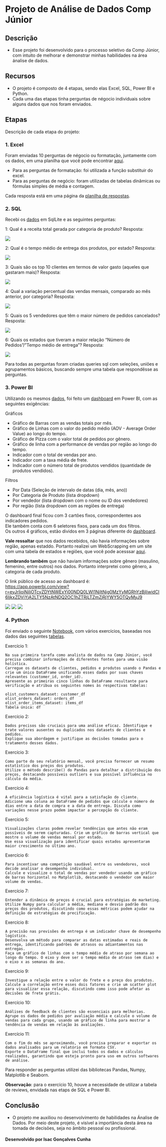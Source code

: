 
# Projeto de Análise de Dados Comp Júnior

## Descrição
- Esse projeto foi desenvolvido para o processo seletivo da Comp Júnior, com intuito de melhorar e demonstrar minhas habilidades na área ánalise de dados.


## Recursos
- O projeto é composto de 4 etapas, sendo elas Excel, SQL, Power BI e Python.
- Cada uma das etapas tinha perguntas de négocio individuais sobre alguns dados que nos foram enviados.

## Etapas

Descrição de cada etapa do projeto:

### 1. Excel
Foram enviadas 10 perguntas de négocio ou formatação, juntamente com os dados, em uma planilha que você pode encontrar [aqui](https://docs.google.com/spreadsheets/d/1aVX1cy3Jxpvos4M4y37QUEKFMgcYcOwO/edit?u%20sp=sharing#gid=217986317).

- Para as perguntas de formatação: foi utilizada a função substituir do excel.
- Para as perguntas de negócio: foram utilizadas de tabelas dinâmicas ou fórmulas simples de média e contagem.

Cada resposta está em uma página da [planilha de respostas](./respostas-pergunta-excel.xlsx).

### 2. SQL
Recebi os [dados](https://drive.google.com/file/d/1uI7qAjt6qJsh_V4IYUQ82y8Yr_OILTjQ/edit) em SqlLite e as seguintes perguntas:

1: Qual é a receita total gerada por categoria de produto?
Resposta: 

<img src="./Queries SQL/pergunta1/pergunta1output.png">

2: Qual é o tempo médio de entrega dos produtos, por estado?
Resposta:

<img src="./Queries SQL/pergunta2/pergunta2output.png">

3: Quais são os top 10 clientes em termos de valor gasto (aqueles
que gastaram mais)?
Resposta:

<img src="./Queries SQL/pergunta3/pergunta3output.png">

4: Qual a variação percentual das vendas mensais, comparado ao
mês anterior, por categoria?
Resposta:

<img src="./Queries SQL/pergunta4/pergunta4output.png">

5: Quais os 5 vendedores que têm o maior número de pedidos
cancelados? 
Resposta:

<img src="./Queries SQL/pergunta5/pergunta5output.png">

6: Quais os estados que tiveram a maior relação
“Número de Pedidos”/”Tempo médio de entrega”?
Resposta:

<img src="./Queries SQL/pergunta6/pergunta6output.png">


Para todas as perguntas foram criadas queries sql com seleções, uniões e agrupamentos básicos, buscando sempre uma tabela que respondêsse as perguntas.

### 3. Power BI
Utilizando os mesmos [dados](https://drive.google.com/file/d/1uI7qAjt6qJsh_V4IYUQ82y8Yr_OILTjQ/edit), foi feito um [dashboard](https://app.powerbi.com/view?r=eyJrIjoiNjljOTcyZDYtNWExYi00NDQ0LWI1NjItNjg0MzYyMGRhYzBjIiwidCI6IjkxZDViYjA2LTY5NzAtNDQ2OC1hZTRjLTZmZjRjYWY5OTQyMyJ9) em Power BI, com as seguintes exigências:

Gráficos
- Gráfico de Barras com as vendas totais por mês.
- Gráfico de Linhas com o valor do pedido médio (AOV - Average Order Value) ao longo do tempo.
- Gráfico de Pizza com o valor total de pedidos por gênero.
- Gráfico de linha com a performance de vendas por região ao longo do tempo. 
- Indicador com o total de vendas por ano.
- Indicador com a taxa média de frete.
- Indicador com o número total de produtos vendidos (quantidade de produtos vendidos).

Filtros
- Por Data (Seleção de intervalo de datas (dia, mês, ano))
- Por Categoria de Produto (lista dropdown)
- Por vendedor (lista dropdown com o nome ou ID dos vendedores) 
- Por região (lista dropdown com as regiões de entrega)

O dashboard final ficou com 3 cartões fixos,
correspondentes aos indicadores pedidos.  
Ele também conta com 6 seletores fixos, para cada um dos filtros.  
Os outros 4 gráficos, estão dividos em 3 páginas diferente do [dashboard](https://app.powerbi.com/view?r=eyJrIjoiNjljOTcyZDYtNWExYi00NDQ0LWI1NjItNjg0MzYyMGRhYzBjIiwidCI6IjkxZDViYjA2LTY5NzAtNDQ2OC1hZTRjLTZmZjRjYWY5OTQyMyJ9).

**Vale ressaltar** que nos dados recebidos, não havia informações sobre região, apenas estaddo. Portanto realizei um WebScrapping em um site com uma tabela
de estados e regiões, que você pode acesssar [aqui](https://www.doutoresdoexcel.com.br/relacao-estados-e-regioes-curso-power-bi/).

**Lembrando também** que não haviam informações sobre gênero (masulino, femenino, entre outros) nos dados. Portanto interpretei como gênero, a categoria de cada produto.
  
O link público de acesso ao dashboard é:  
https://app.powerbi.com/view?r=eyJrIjoiNjljOTcyZDYtNWExYi00NDQ0LWI1NjItNjg0MzYyMGRhYzBjIiwidCI6IjkxZDViYjA2LTY5NzAtNDQ2OC1hZTRjLTZmZjRjYWY5OTQyMyJ9  


<img src="./images/pagina1dashboard.png">
<img src="./images/pagina2dashboard.png">
<img src="./images/pagina3dashboard.png">

### 4. Python
Foi enviado o seguinte [Notebook](https://drive.google.com/file/d/1IcJ2pBmdAhkE6a9Lph9lb_ObY6aGhCpN/view), com vários exercícios, baseadas nos dados das seguintes [tabelas](https://drive.google.com/file/d/1IcJ2pBmdAhkE6a9Lph9lb_ObY6aGhCpN/view).

Exercício 1:

    Na sua primeira tarefa como analista de dados na Comp Júnior, você precisa combinar informações de diferentes fontes para uma visão holística.
    Carregue os datasets de clientes, pedidos e produtos usando o Pandas e crie um único DataFrame unificando esses dados por suas chaves relevantes (customer_id, order_id).
    Apresente as primeiras cinco linhas do DataFrame resultante para verificação e atribua os seguintes nomes às respectivas tabelas:

    olist_customers_dataset: customer_df
    olist_orders_dataset: orders_df
    olist_order_items_dataset: items_df
    Tabela única: df

Exercício 2:

    Dados precisos são cruciais para uma análise eficaz. Identifique e trate valores ausentes ou duplicados nos datasets de clientes e pedidos.         
    Explique sua abordagem e justifique as decisões tomadas para o tratamento desses dados.

Exercício 3:

    Como parte do seu relatório mensal, você precisa fornecer um resumo estatístico dos preços dos produtos. 
    Utilize o método describe() do Pandas para detalhar a distribuição dos preços, destacando possíveis outliers e sua possível influência no cálculo da média.

Exercício 4:

    A eficiência logística é vital para a satisfação do cliente. 
    Adicione uma coluna ao DataFrame de pedidos que calcule o número de dias entre a data de compra e a data de entrega. Discuta como variações nesse prazo podem impactar a percepção do cliente.

Exercício 5:

    Visualizações claras podem revelar tendências que antes não eram possíveis de serem capturadas. Crie um gráfico de barras vertical que mostre o volume de vendas mensal por estado. 
    Use essa visualização para identificar quais estados apresentaram maior crescimento no último ano.

Exercício 6:

    Para incentivar uma competição saudável entre os vendedores, você decide analisar o desempenho individual. 
    Calcule e visualize o total de vendas por vendedor usando um gráfico de barras horizontal no Matplotlib, destacando o vendedor com maior volume de vendas.

Exercício 7:

    Entender a dinâmica de preços é crucial para estratégias de marketing. 
    Utilize Numpy para calcular a média, mediana e desvio padrão dos preços dos produtos, discutindo como essas métricas podem ajudar na definição de estratégias de precificação.

Exercício 8:

    A precisão nas previsões de entrega é um indicador chave de desempenho logístico. 
    Desenvolva um método para comparar as datas estimadas e reais de entrega, identificando padrões de atrasos ou adiantamentos nas entregas. 
    Faça um gráfico de linhas com o tempo médio de atraso por semana ao longo do tempo. O eixo y deve ser o tempo médio de atraso (em dias) e o eixo x as semanas do ano.

Exercício 9:

    Investigue a relação entre o valor do frete e o preço dos produtos. 
    Calcule a correlação entre esses dois fatores e crie um scatter plot para visualizar essa relação, discutindo como isso pode afetar as decisões de frete grátis.

Exercício 10:

    Análises de feedback de clientes são essenciais para melhorias. 
    Agrupe os dados de pedidos por avaliação média e calcule o volume de vendas para cada grupo, usando um gráfico de linha para mostrar a tendência de vendas em relação às avaliações.

Exercício 11:

    Com o fim do mês se aproximando, você precisa preparar e exportar os dados analisados para um relatório em formato CSV. 
    Exporte o DataFrame final que inclui todos os dados e cálculos realizados, garantindo que esteja pronto para uso em outros softwares de análise.

Para responder as perguntas utilizei das bibliotecas Pandas, Numpy, Matplotlib e Seaborn.

**Observação**: para o exercício 10, houve a necessidade de utilizar a tabela de reviews, envidada nas etaps de SQL e Power BI.

## Conclusão
- O projeto me auxiliou no desenvolvimento de habilidades na Ánalise de Dados. Por meio deste projeto, é visível a importância desta área na tomada de decisões, seja no âmbito pessoal ou profissional.

#### Desenvolvido por Isac Gonçalves Cunha
